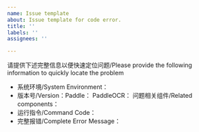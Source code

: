 ```yaml
---
name: Issue template
about: Issue template for code error.
title: ''
labels: ''
assignees: ''

---
```


请提供下述完整信息以便快速定位问题/Please provide the following information to quickly locate the problem

- 系统环境/System Environment：
- 版本号/Version：Paddle： PaddleOCR： 问题相关组件/Related components：
- 运行指令/Command Code：
- 完整报错/Complete Error Message：
